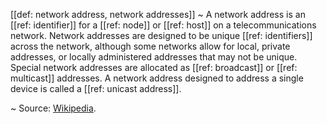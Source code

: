 [[def: network address, network addresses]]
~ A network address is an [[ref: identifier]] for a [[ref: node]] or [[ref: host]] on a telecommunications network. Network addresses are designed to be unique [[ref: identifiers]] across the network, although some networks allow for local, private addresses, or locally administered addresses that may not be unique. Special network addresses are allocated as [[ref: broadcast]] or [[ref: multicast]] addresses. A network address designed to address a single device is called a [[ref: unicast address]].

~ Source: [Wikipedia](https://en.wikipedia.org/wiki/Network_address).

